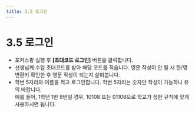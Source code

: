 ```yaml
---
title: 3.5 로그인
---
```

# 3.5 로그인

* 포커스팡 실행 후 **\[초대코드 로그인]** 버튼을 클릭합니다.
* 선생님께 수업 초대코드를 받아 해당 코드를 적습니다. 
  영문 작성이 안 될 시 한/영 변환키 확인한 후 영문 작성이 되는지 살펴봅니다. 
* 학번 5자리와 이름을 적고 로그인합니다. 
  학번 5자리는 숫자만 작성이 가능하니 유의 바랍니다. \
  예를 들어, 1학년 1반 8번일 경우, 10108 또는 01108으로 학교가 정한 규칙에 맞게 사용하시면 됩니다.
